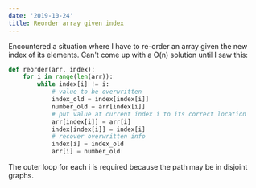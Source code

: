 ```yaml
---
date: '2019-10-24'
title: Reorder array given index
---
```


Encountered a situation where I have to re-order an array given the new index of its elements. Can't come up with a O(n) solution until I saw this:

```python
def reorder(arr, index):
    for i in range(len(arr)):
        while index[i] != i:
            # value to be overwritten
            index_old = index[index[i]]
            number_old = arr[index[i]]
            # put value at current index i to its correct location
            arr[index[i]] = arr[i]
            index[index[i]] = index[i]
            # recover overwritten info
            index[i] = index_old
            arr[i] = number_old

```

The outer loop for each i is required because the path may be in disjoint graphs.